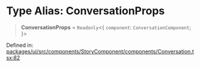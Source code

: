 # Type Alias: ConversationProps

> **ConversationProps** = `Readonly`\<\{ `component`: `ConversationComponent`; \}\>

Defined in: [packages/ui/src/components/StoryComponent/components/Conversation.tsx:82](https://github.com/laruss/react-text-game/blob/76cea889a7a8b8f7da18a22748a455531ab7ac4b/packages/ui/src/components/StoryComponent/components/Conversation.tsx#L82)

